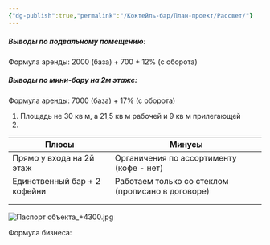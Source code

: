 ```yaml
---
{"dg-publish":true,"permalink":"/Коктейль-бар/План-проект/Рассвет/"}
---
```


##### Выводы по подвальному помещению:
Формула аренды: 2000 (база) + 700 + 12% (с оборота)



##### Выводы по мини-бару на 2м этаже: 
Формула аренды: 7000 (база) + 17% (с оборота) 
1. Площадь не 30 кв м, а 21,5 кв м рабочей и 9 кв м прилегающей
2. 


| Плюсы                        | Минусы                                            |
| ---------------------------- | ------------------------------------------------- |
| Прямо у входа на 2й этаж     | Органичения по ассортименту (кофе - нет)          |
| Единственный бар + 2 кофейни | Работаем только со стеклом (прописано в договоре) |
|                              |                                                   |
|                              |                                                   |

![Паспорт объекта_+4300.jpg](/img/user/Inbox/%D0%9F%D0%B0%D1%81%D0%BF%D0%BE%D1%80%D1%82%20%D0%BE%D0%B1%D1%8A%D0%B5%D0%BA%D1%82%D0%B0_+4300.jpg)

Формула бизнеса: 